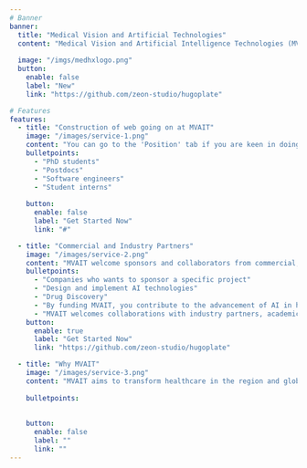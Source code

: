 ```yaml
---
# Banner
banner:
  title: "Medical Vision and Artificial Technologies"
  content: "Medical Vision and Artificial Intelligence Technologies (MVAIT) is a research group located at Nanyang Technological University (NTU) and Novena, Singapore, working on research projects in medical data interpretation, computer vision, health informatics and artificial intelligence in medicine.  MVAIT focuses on AI in healthcare and clinical translation. The objective is on advancing medical artificial intelligence with a specific focus on medical data interpretation. The mission of MVAIT is to develop AI models that can transform the healthcare industry and complement the expertise of medical doctors."
  
  image: "/imgs/medhxlogo.png"
  button:
    enable: false
    label: "New"
    link: "https://github.com/zeon-studio/hugoplate"

# Features
features:
  - title: "Construction of web going on at MVAIT"
    image: "/images/service-1.png"
    content: "You can go to the 'Position' tab if you are keen in doing research at MVAIT. Some of the positions available at MVAIT are:"
    bulletpoints:
      - "PhD students"
      - "Postdocs"
      - "Software engineers"
      - "Student interns"
      
    button:
      enable: false
      label: "Get Started Now"
      link: "#"

  - title: "Commercial and Industry Partners"
    image: "/images/service-2.png"
    content: "MVAIT welcome sponsors and collaborators from commercial, industrial and public organizations."  
    bulletpoints:
      - "Companies who wants to sponsor a specific project"
      - "Design and implement AI technologies"
      - "Drug Discovery"
      - "By funding MVAIT, you contribute to the advancement of AI in healthcare and make an impact in the society. Do contact MVAIT to discuss potential collaborations or funding."
      - "MVAIT welcomes collaborations with industry partners, academic institutions, and public agencies who wants to work with MVAIT to transform the healthcare industry. Please contact MVAIT if you are interested in partnering with MVAIT to advance healthcare technologies for the Society."
    button:
      enable: true
      label: "Get Started Now"
      link: "https://github.com/zeon-studio/hugoplate"

  - title: "Why MVAIT"
    image: "/images/service-3.png"
    content: "MVAIT aims to transform healthcare in the region and globally, introducing affordable and wholistic medical technologies to the society."
    
    bulletpoints:
   
    
    button:
      enable: false
      label: ""
      link: ""
---
```


